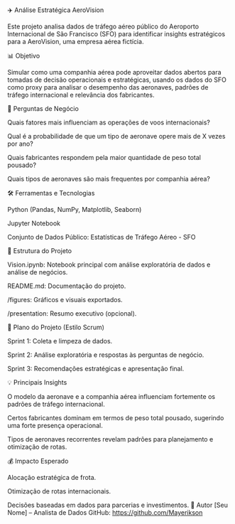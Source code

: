 ✈️ Análise Estratégica AeroVision


Este projeto analisa dados de tráfego aéreo público do Aeroporto Internacional de São Francisco (SFO) para identificar insights estratégicos para a AeroVision, uma empresa aérea fictícia.

📊 Objetivo


Simular como uma companhia aérea pode aproveitar dados abertos para tomadas de decisão operacionais e estratégicas, usando os dados do SFO como proxy para analisar o desempenho das aeronaves, padrões de tráfego internacional e relevância dos fabricantes.

🧠 Perguntas de Negócio

Quais fatores mais influenciam as operações de voos internacionais?


Qual é a probabilidade de que um tipo de aeronave opere mais de X vezes por ano?


Quais fabricantes respondem pela maior quantidade de peso total pousado?


Quais tipos de aeronaves são mais frequentes por companhia aérea?


🛠️ Ferramentas e Tecnologias


Python (Pandas, NumPy, Matplotlib, Seaborn)


Jupyter Notebook

Conjunto de Dados Público: Estatísticas de Tráfego Aéreo - SFO


🚀 Estrutura do Projeto


Vision.ipynb: Notebook principal com análise exploratória de dados e análise de negócios.


README.md: Documentação do projeto.

/figures: Gráficos e visuais exportados.

/presentation: Resumo executivo (opcional).

📅 Plano do Projeto (Estilo Scrum)

Sprint 1: Coleta e limpeza de dados.

Sprint 2: Análise exploratória e respostas às perguntas de negócio.

Sprint 3: Recomendações estratégicas e apresentação final.

💡 Principais Insights

O modelo da aeronave e a companhia aérea influenciam fortemente os padrões de tráfego internacional.

Certos fabricantes dominam em termos de peso total pousado, sugerindo uma forte presença operacional.

Tipos de aeronaves recorrentes revelam padrões para planejamento e otimização de rotas.

💰 Impacto Esperado

Alocação estratégica de frota.

Otimização de rotas internacionais.

Decisões baseadas em dados para parcerias e investimentos.
📎 Autor
[Seu Nome] – Analista de Dados
GitHub: https://github.com/Mayerikson
